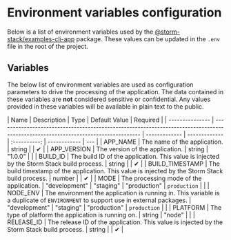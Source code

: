<!-- Generated by Storm Stack -->

# Environment variables configuration

Below is a list of environment variables used by the
[@storm-stack/examples-cli-app](https://www.npmjs.com/package/@storm-stack/examples-cli-app)
package. These values can be updated in the `.env` file in the root of the
project.

## Variables

The below list of environment variables are used as configuration parameters to
drive the processing of the application. The data contained in these variables
are **not** considered sensitive or confidential. Any values provided in these
variables will be available in plain text to the public.

| Name            | Description                                                                                                                       | Type          | Default Value |   Required   |
| --------------- | --------------------------------------------------------------------------------------------------------------------------------- | ------------- | ------------- | :----------: | ------------ | --- |
| APP_NAME        | The name of the application.                                                                                                      | string        |               |      ✔      |
| APP_VERSION     | The version of the application.                                                                                                   | string        | "1.0.0"       |              |
| BUILD_ID        | The build ID of the application. This value is injected by the Storm Stack build process.                                         | string        |               |      ✔      |
| BUILD_TIMESTAMP | The build timestamp of the application. This value is injected by the Storm Stack build process.                                  | number        |               |      ✔      |
| MODE            | The processing mode of the application.                                                                                           | "development" | "staging"     | "production" | `production` |     |
| NODE_ENV        | The environment the application is running in. This variable is a duplicate of `ENVIRONMENT` to support use in external packages. | "development" | "staging"     | "production" | `production` |     |
| PLATFORM        | The type of platform the application is running on.                                                                               | string        | "node"        |              |
| RELEASE_ID      | The release ID of the application. This value is injected by the Storm Stack build process.                                       | string        |               |      ✔      |
